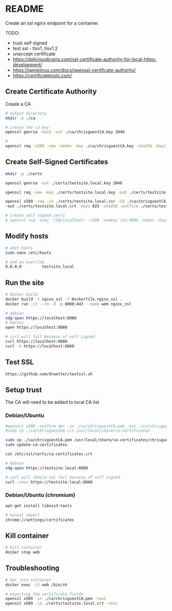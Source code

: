 # README
Create an ssl nginx endpoint for a container.

TODO:
* trust self signed 
* test ssl - tlsv1, tlsv1.2
* unaccept certificate
* https://deliciousbrains.com/ssl-certificate-authority-for-local-https-development/
* https://jamielinux.com/docs/openssl-certificate-authority/
* https://certificatetools.com/

## Create Certificate Authority
Create a CA 
```sh
# output directory
mkdir -p ./ca    

# create the ca key
openssl genrsa -des3 -out ./ca/chrisguestCA.key 2048

# 
openssl req -x509 -new -nodes -key ./ca/chrisguestCA.key -sha256 -days 365 -out ./ca/chrisguestCA.pem
```

## Create Self-Signed Certificates

```sh
mkdir -p ./certs    

openssl genrsa -out ./certs/testsite.local.key 2048

openssl req -new -key ./certs/testsite.local.key -out ./certs/testsite.local.csr

openssl x509 -req -in ./certs/testsite.local.csr -CA ./ca/chrisguestCA.pem -CAkey ./ca/chrisguestCA.key -CAcreateserial \
-out ./certs/testsite.local.crt -days 825 -sha256 -extfile ./certs/testsite.local.ext


```

```sh
# create self signed certs
# openssl req -subj '/CN=localhost' -x509 -newkey rsa:4096 -nodes -keyout key.pem -out cert.pem -days 365
```
## Modify hosts

```sh
# edit hosts
sudo nano /etc/hosts 

# add an override
0.0.0.0         testsite.local

```

## Run the site

```sh
# docker build 
docker build -t nginx_ssl -f Dockerfile.nginx_ssl .             
docker run -it --rm -d -p 8080:443 --name web nginx_ssl

# debian
xdg-open https://localhost:8080
# macosx
open https://localhost:8080

# curl will fail because of self signed
curl https://localhost:8080     
curl -k https://localhost:8080     
```

## Test SSL

```sh
https://github.com/drwetter/testssl.sh
```


## Setup trust 
The CA will need to be added to local CA list
### Debian/Ubuntu 
```sh
#openssl x509 -outform der -in ./ca/chrisguestCA.pem -out ./ca/chrisguestCA.crt
#sudo cp ./ca/chrisguestCA.crt /usr/local/share/ca-certificates

sudo cp ./ca/chrisguestCA.pem /usr/local/share/ca-certificates/chrisguestCA.crt
sudo update-ca-certificates

cat /etc/ssl/certs/ca-certificates.crt      

# debian
xdg-open https://testsite.local:8080

# curl will should not fail because of self signed
curl -vvvv https://testsite.local:8080     
```

### Debian/Ubuntu (chromium) 
```sh
apt-get install libnss3-tools

# manual import
chrome://settings/certificates
```



## Kill container
```sh
# kill container
docker stop web
```

## Troubleshooting
```sh
# Get into container
docker exec -it web /bin/sh 

# exporting the certificate fields.
openssl x509 -in ./ca/chrisguestCA.pem -text   
openssl x509 -in ./certs/testsite.local.crt -text 

```